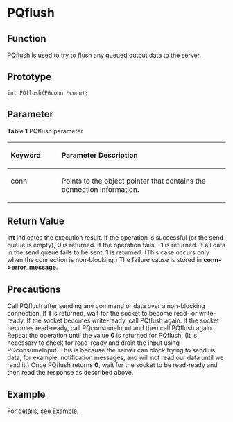 # PQflush<a name="EN-US_TOPIC_0242380586"></a>

## Function<a name="en-us_topic_0241735631_section1516183316287"></a>

PQflush is used to try to flush any queued output data to the server.

## Prototype<a name="en-us_topic_0241735631_section14331620433"></a>

```
int PQflush(PGconn *conn);
```

## Parameter<a name="en-us_topic_0241735631_en-us_topic_0237120432_en-us_topic_0059778852_s1c9b27937d964eaba00ae77fe1cd2c71"></a>

**Table  1**  PQflush parameter

<a name="en-us_topic_0241735631_en-us_topic_0237120432_en-us_topic_0059778852_t82b61d38241342ffa2c83b3e50393841"></a>
<table><thead align="left"><tr id="en-us_topic_0241735631_en-us_topic_0237120432_en-us_topic_0059778852_r3ec068cec36347ccb83a7f18cf131215"><th class="cellrowborder" valign="top" width="23.27%" id="mcps1.2.3.1.1"><p id="en-us_topic_0241735631_en-us_topic_0237120432_en-us_topic_0059778852_a44a45da69b324aa4b5c1187191ec5c77"><a name="en-us_topic_0241735631_en-us_topic_0237120432_en-us_topic_0059778852_a44a45da69b324aa4b5c1187191ec5c77"></a><a name="en-us_topic_0241735631_en-us_topic_0237120432_en-us_topic_0059778852_a44a45da69b324aa4b5c1187191ec5c77"></a><strong id="en-us_topic_0241735631_en-us_topic_0237120432_en-us_topic_0059778852_a78fd62134c834d6ab90eace249f90f74"><a name="en-us_topic_0241735631_en-us_topic_0237120432_en-us_topic_0059778852_a78fd62134c834d6ab90eace249f90f74"></a><a name="en-us_topic_0241735631_en-us_topic_0237120432_en-us_topic_0059778852_a78fd62134c834d6ab90eace249f90f74"></a>Keyword</strong></p>
</th>
<th class="cellrowborder" valign="top" width="76.73%" id="mcps1.2.3.1.2"><p id="en-us_topic_0241735631_en-us_topic_0237120432_en-us_topic_0059778852_aee2bc08a3b8f47bf81fb032ef089ba6d"><a name="en-us_topic_0241735631_en-us_topic_0237120432_en-us_topic_0059778852_aee2bc08a3b8f47bf81fb032ef089ba6d"></a><a name="en-us_topic_0241735631_en-us_topic_0237120432_en-us_topic_0059778852_aee2bc08a3b8f47bf81fb032ef089ba6d"></a><strong id="en-us_topic_0241735631_en-us_topic_0237120432_en-us_topic_0059778852_a51048b44452847fabe05c8633f0220cf"><a name="en-us_topic_0241735631_en-us_topic_0237120432_en-us_topic_0059778852_a51048b44452847fabe05c8633f0220cf"></a><a name="en-us_topic_0241735631_en-us_topic_0237120432_en-us_topic_0059778852_a51048b44452847fabe05c8633f0220cf"></a>Parameter Description</strong></p>
</th>
</tr>
</thead>
<tbody><tr id="en-us_topic_0241735631_en-us_topic_0237120432_en-us_topic_0059778852_r89c7807f135840058d4a248137b3ca08"><td class="cellrowborder" valign="top" width="23.27%" headers="mcps1.2.3.1.1 "><p id="en-us_topic_0241735631_p23111054217"><a name="en-us_topic_0241735631_p23111054217"></a><a name="en-us_topic_0241735631_p23111054217"></a>conn</p>
</td>
<td class="cellrowborder" valign="top" width="76.73%" headers="mcps1.2.3.1.2 "><p id="en-us_topic_0241735631_p1393801515211"><a name="en-us_topic_0241735631_p1393801515211"></a><a name="en-us_topic_0241735631_p1393801515211"></a>Points to the object pointer that contains the connection information.</p>
</td>
</tr>
</tbody>
</table>

## Return Value<a name="en-us_topic_0241735631_section66534382317"></a>

**int**  indicates the execution result. If the operation is successful \(or the send queue is empty\),  **0**  is returned. If the operation fails,  **-1**  is returned. If all data in the send queue fails to be sent,  **1**  is returned. \(This case occurs only when the connection is non-blocking.\) The failure cause is stored in  **conn-\>error\_message**.

## Precautions<a name="en-us_topic_0241735631_en-us_topic_0237120433_en-us_topic_0059777949_sb1b6942996a64e589fdfdfb1c00fa519"></a>

Call PQflush after sending any command or data over a non-blocking connection. If  **1**  is returned, wait for the socket to become read- or write-ready. If the socket becomes write-ready, call PQflush again. If the socket becomes read-ready, call PQconsumeInput and then call PQflush again. Repeat the operation until the value  **0**  is returned for PQflush. \(It is necessary to check for read-ready and drain the input using PQconsumeInput. This is because the server can block trying to send us data, for example, notification messages, and will not read our data until we read it.\) Once PQflush returns  **0**, wait for the socket to be read-ready and then read the response as described above.

## Example<a name="en-us_topic_0241735631_section1214255317311"></a>

For details, see  [Example](example-libpq.md).

